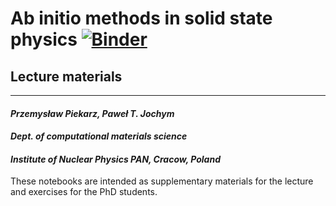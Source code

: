 # Ab initio methods in solid state physics [![Binder](https://mybinder.org/badge_logo.svg)](https://mybinder.org/v2/gh/jochym/abinitio-methods/HEAD?urlpath=lab/workspaces/lab)
## Lecture materials
---
#### *Przemysław Piekarz, Paweł T. Jochym*
#### *Dept. of computational materials science*
#### *Institute of Nuclear Physics PAN, Cracow, Poland*

These notebooks are intended as supplementary materials for the lecture and exercises for the PhD students.

